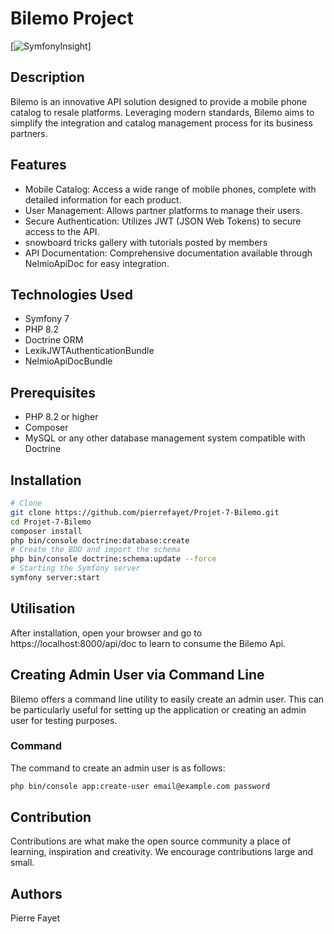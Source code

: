 # Bilemo Project

[![SymfonyInsight](https://insight.symfony.com/projects/7c26401c-056c-450c-86c8-8e182a4edb48/small.svg)]

## Description

Bilemo is an innovative API solution designed to provide a mobile phone catalog to resale platforms.
Leveraging modern standards, Bilemo aims to simplify the integration and catalog management process for its business
partners.

## Features

- Mobile Catalog: Access a wide range of mobile phones, complete with detailed information for each product.
- User Management: Allows partner platforms to manage their users.
- Secure Authentication: Utilizes JWT (JSON Web Tokens) to secure access to the API.
- snowboard tricks gallery with tutorials posted by members
- API Documentation: Comprehensive documentation available through NelmioApiDoc for easy integration.

## Technologies Used

- Symfony 7
- PHP 8.2
- Doctrine ORM
- LexikJWTAuthenticationBundle
- NelmioApiDocBundle

## Prerequisites

- PHP 8.2 or higher
- Composer
- MySQL or any other database management system compatible with Doctrine

## Installation

```bash
# Clone 
git clone https://github.com/pierrefayet/Projet-7-Bilemo.git
cd Projet-7-Bilemo
composer install
php bin/console doctrine:database:create
# Create the BDD and import the schema
php bin/console doctrine:schema:update --force
# Starting the Symfony server
symfony server:start
```

## Utilisation

After installation, open your browser and go to https://localhost:8000/api/doc to learn to consume the Bilemo Api.

## Creating Admin User via Command Line

Bilemo offers a command line utility to easily create an admin user. This can be particularly useful for setting up the application or creating an admin user for testing purposes.

### Command
The command to create an admin user is as follows:

```bash
php bin/console app:create-user email@example.com password
```

## Contribution

Contributions are what make the open source community a place of learning, inspiration and creativity. We encourage
contributions large and small.

## Authors
Pierre Fayet

